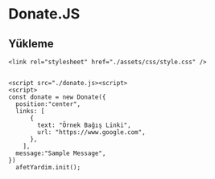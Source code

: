 # Donate.JS

## Yükleme

    <link rel="stylesheet" href="./assets/css/style.css" />


    <script src="./donate.js><script>
    <script>
    const donate = new Donate({
      position:"center",
      links: [
          {
            text: "Örnek Bağış Linki",
            url: "https://www.google.com",
          },
        ],
      message:"Sample Message",
    })
      afetYardim.init();
